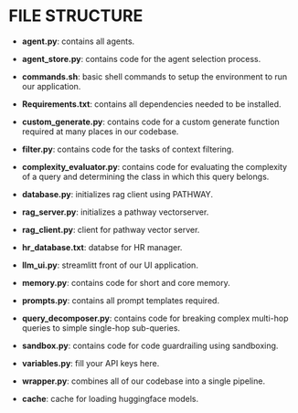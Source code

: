 # FILE STRUCTURE

- **agent.py**: contains all agents.

- **agent_store.py**: contains code for the agent selection process.

- **commands.sh**: basic shell commands to setup the environment to run our application.

- **Requirements.txt**: contains all dependencies needed to be installed.
  
- **custom_generate.py**: contains code for a custom generate function required at many places in our codebase.
  
- **filter.py**: contains code for the tasks of context filtering.

- **complexity_evaluator.py**: contains code for evaluating the complexity of a query and determining the class in which this query belongs.

- **database.py**: initializes rag client using PATHWAY.

- **rag_server.py**: initializes a pathway vectorserver.

- **rag_client.py**: client for pathway vector server.

- **hr_database.txt**: databse for HR manager.

- **llm_ui.py**: streamlitt front of our UI application.

- **memory.py**: contains code for short and core memory.

- **prompts.py**: contains all prompt templates required.

- **query_decomposer.py**: contains code for breaking complex multi-hop queries to simple single-hop sub-queries.

- **sandbox.py**: contains code for code guardrailing using sandboxing.

- **variables.py**: fill your API keys here.

- **wrapper.py**: combines all of our codebase into a single pipeline.

- **cache**: cache for loading huggingface models.